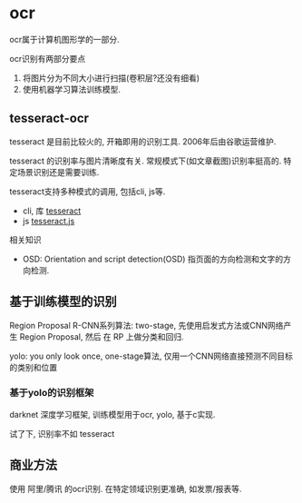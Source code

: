 # ocr
ocr属于计算机图形学的一部分.

ocr识别有两部分要点
1. 将图片分为不同大小进行扫描(卷积层?还没有细看)
2. 使用机器学习算法训练模型.

## tesseract-ocr
tesseract 是目前比较火的, 开箱即用的识别工具. 2006年后由谷歌运营维护.

tesseract 的识别率与图片清晰度有关. 常规模式下(如文章截图)识别率挺高的.
特定场景识别还是需要训练.

tesseract支持多种模式的调用, 包括cli, js等.

- cli, 库 [tesseract](https://github.com/tesseract-ocr/tesseract)
- js [tesseract.js](https://github.com/naptha/tesseract.js)

相关知识
- OSD: Orientation and script detection(OSD) 指页面的方向检测和文字的方向检测.

## 基于训练模型的识别
Region Proposal R-CNN系列算法: two-stage, 先使用启发式方法或CNN网络产生 Region Proposal, 然后
在 RP 上做分类和回归.

yolo: you only look once, one-stage算法, 仅用一个CNN网络直接预测不同目标的类别和位置

### 基于yolo的识别框架
darknet 深度学习框架, 训练模型用于ocr, yolo, 基于c实现.

试了下, 识别率不如 tesseract

## 商业方法
使用 阿里/腾讯 的ocr识别. 在特定领域识别更准确, 如发票/报表等.
